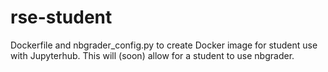 # rse-student

Dockerfile and nbgrader_config.py to create Docker image for student use with Jupyterhub. This will (soon) allow for a student to use nbgrader.
